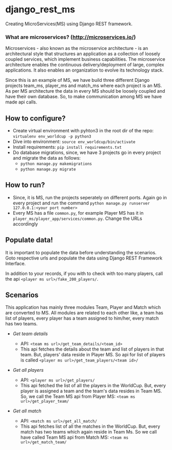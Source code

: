 # django_rest_ms
Creating MicroServices(MS) using Django REST framework.

### What are microservices? (http://microservices.io/)
Microservices - also known as the microservice architecture - is an architectural style that structures an application as a collection of loosely coupled services, which implement business capabilities. The microservice architecture enables the continuous delivery/deployment of large, complex applications. It also enables an organization to evolve its technology stack.

  Since this is an example of MS, we have build three different Django projects team_ms, player_ms and match_ms where each project is an MS. As per MS architecture the data in every MS should be loosely coupled and have their own database. So, to make communication among MS we have made api calls.

## How to configure?
- Create virtual environment with pyhton3 in the root dir of the repo: `virtualenv env_worldcup -p python3`
- Dive into environment: `source env_worldcup/bin/activate`
- Install requirements: `pip install requirements.txt`
- Do database migrations, since, we have 3 projects go in every project and migrate the data as follows:
  - `python manage.py makemigrations`
  - `python manage.py migrate`

## How to run?
- Since, it is MS, run the projects seperately on different ports. Again go in every project and run the command `python manage.py runserver 127.0.0.1:<your port number>`
- Every MS has a file `common.py`, for example Player MS has it in `player_ms/player_app/services/common.py`. Change the URLs accordingly

## Populate data!
It is important to populate the data before understanding the scenarios. Goto respective urls and populate the data using Django REST Framework Interface.

In addition to your records, if you with to check with too many players, call the api `<player ms url>/fake_200_players/`.

## Scenarios
This application has mainly three modules Team, Player and Match which are converted to MS. All modules are related to each other like, a team has list of players, every player has a team assigned to him/her, every match has two teams.

- *Get team details*
  - API: `<team ms url>/get_team_details/<team_id>`
  - This api fetches the details about the team and list of players in that team. But, players' data reside in Player MS. So api for list of players is called `<player ms url>/get_team_players/<team id>/`
  
- *Get all players*
  - API: `<player ms url>/get_players/`
  - This api fetched the list of all the players in the WorldCup. But, every player is assigned a team and the team's data resides in Team MS. So, we call the Team MS api from Player MS: `<team ms url>/get_player_team/`

- *Get all match*
  - API: `<match ms url>/get_all_match/`
  - This api fetches list of all the matches in the WorldCup. But, every match has two teams which again reside in Team Ms. So we call have called Team MS api from Match MS: `<team ms url>/get_match_team/`
